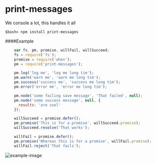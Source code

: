 print-messages
==============

We console a lot, this handles it all

    $bash> npm install print-messages


####Example
```js
    var fs, pm, promise, willFail, willSucceed;
    fs = require('fs');
    promise = require('when');
    pm = require('print-messages');

    pm.log('log me', 'log me long tim');
    pm.warn('warn me', 'warn me long tim');
    pm.success('success me', 'success me long tim');
    pm.error('error me', 'error me long tim');

    pm.node('some failing save message', 'That failed', null);
    pm.node('some success message', null, {
      results: 'are cool'
    });

    willSucceed = promise.defer();
    pm.promise('This is for a promise', willSucceed.promise);
    willSucceed.resolve('That works');

    willFail = promise.defer();
    pm.promise('Whereas this is for a promise', willFail.promise);
    willFail.reject('That fails');
```

![example-image](https://rawgithub.com/danschumann/print-messages/master/example_output.gif)
